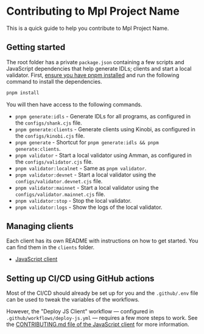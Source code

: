 # Contributing to Mpl Project Name

This is a quick guide to help you contribute to Mpl Project Name.

## Getting started

The root folder has a private `package.json` containing a few scripts and JavaScript dependencies that help generate IDLs; clients and start a local validator. First, [ensure you have pnpm installed](https://pnpm.io/installation) and run the following command to install the dependencies.

```sh
pnpm install
```

You will then have access to the following commands.

- `pnpm generate:idls` - Generate IDLs for all programs, as configured in the `configs/shank.cjs` file.
- `pnpm generate:clients` - Generate clients using Kinobi, as configured in the `configs/kinobi.cjs` file.
- `pnpm generate` - Shortcut for `pnpm generate:idls && pnpm generate:clients`.
- `pnpm validator` - Start a local validator using Amman, as configured in the `configs/validator.cjs` file.
- `pnpm validator:localnet` - Same as `pnpm validator`.
- `pnpm validator:devnet` - Start a local validator using the `configs/validator.devnet.cjs` file.
- `pnpm validator:mainnet` - Start a local validator using the `configs/validator.mainnet.cjs` file.
- `pnpm validator:stop` - Stop the local validator.
- `pnpm validator:logs` - Show the logs of the local validator.

## Managing clients

Each client has its own README with instructions on how to get started. You can find them in the `clients` folder.

- [JavaScript client](./clients/js/README.md)

## Setting up CI/CD using GitHub actions

Most of the CI/CD should already be set up for you and the `.github/.env` file can be used to tweak the variables of the workflows.

However, the "Deploy JS Client" workflow — configured in `.github/workflows/deploy-js.yml` — requires a few more steps to work. See the [CONTRIBUTING.md file of the JavaScript client](./clients/js/CONTRIBUTING.md#setting-up-github-actions) for more information.
